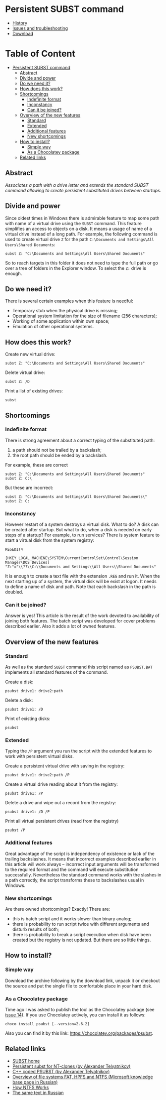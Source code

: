 # Persistent SUBST command #

* [History](History.md)
* [Issues and troubleshooting](IssuesAndTroubleshooting.md)
* [Download](https://github.com/ildar-shaimordanov/psubst/releases)

<!-- md-toc-begin -->
# Table of Content
* [Persistent SUBST command](#persistent-subst-command)
  * [Abstract](#abstract)
  * [Divide and power](#divide-and-power)
  * [Do we need it?](#do-we-need-it)
  * [How does this work?](#how-does-this-work)
  * [Shortcomings](#shortcomings)
    * [Indefinite format](#indefinite-format)
    * [Inconstancy](#inconstancy)
    * [Can it be joined?](#can-it-be-joined)
  * [Overview of the new features](#overview-of-the-new-features)
    * [Standard](#standard)
    * [Extended](#extended)
    * [Additional features](#additional-features)
    * [New shortcomings](#new-shortcomings)
  * [How to install?](#how-to-install)
    * [Simple way](#simple-way)
    * [As a Chocolatey package](#as-a-chocolatey-package)
  * [Related links](#related-links)
<!-- md-toc-end -->

## Abstract ##

_Associates a path with a drive letter and extends the standard SUBST command allowing to create persistent substituted drives between startups._

## Divide and power ##

Since oldest times in Windows there is admirable feature to map some path with name of a virtual drive using the `SUBST` command. This feature simplifies an access to objects on a disk. It means a usage of name of a virtual drive instead of a long path. For example, the following command is used to create virtual drive `Z` for the path `C:\Documents and Settings\All Users\Shared Documents`:

```
subst Z: "C:\Documents and Settings\All Users\Shared Documents" 
```

So to reach targets in this folder it does not need to type the full path or go over  a tree of folders in the Explorer window. To select the `Z:` drive is enough.

## Do we need it? ##

There is several certain examples when this feature is needful:

* Temporary stub when the physical drive is missing;
* Operational system limitation for the size of filename (256 characters);
* Working of some application within own space;
* Emulation of other operational systems.

## How does this work? ##

Create new virtual drive:

```
subst Z: "C:\Documents and Settings\All Users\Shared Documents" 
```

Delete virtual drive:

```
subst Z: /D 
```

Print a list of existing drives:

```
subst 
```

## Shortcomings ##

### Indefinite format ###

There is strong agreement about a correct typing of the substituted path:

1. a path should not be trailed by a backslash;
1. the root path should be ended by a backslash.

For example, these are correct

```
subst Z: "C:\Documents and Settings\All Users\Shared Documents" 
subst Z: C:\ 
```

But these are incorrect:

```
subst Z: "C:\Documents and Settings\All Users\Shared Documents\" 
subst Z: C: 
```

### Inconstancy ###

However restart of a system destroys a virtual disk. What to do? A disk can be created after startup. But what to do, when a disk is needed on early steps of a startup? For example, to run services? There is system feature to start a virtual disk from the system registry:

```
REGEDIT4 

[HKEY_LOCAL_MACHINE\SYSTEM\CurrentControlSet\Control\Session Manager\DOS Devices] 
"Z:"="\\??\\C:\\Documents and Settings\\All Users\\Shared Documents" 
```

It is enough to create a text file with the extension `.REG` and run it. When the next starting up of a system, the virtual disk will be exist at logon. It needs to define a name of disk and path. Note that each backslash in the path is doubled.

### Can it be joined? ###

Answer is yes! This article is the result of the work devoted to availability of joining both features. The batch script was developed for cover problems described earlier. Also it adds a lot of owned features.

## Overview of the new features ##

### Standard ###

As well as the standard `SUBST` command this script named as `PSUBST.BAT` implements all standard features of the command.

Create a disk:

```
psubst drive1: drive2:path 
```

Delete a disk:

```
psubst drive1: /D 
```

Print of existing disks:

```
psubst 
```

### Extended ###

Typing the `/P` argument you run the script with the extended features to work with persistent virtual disks.

Create a persistent virtual drive with saving in the registry:

```
psubst drive1: drive2:path /P 
```

Create a virtual drive reading about it from the registry:

```
psubst drive1: /P 
```

Delete a drive and wipe out a record from the registry:

```
psubst drive1: /D /P 
```

Print all virtual persistent drives (read from the registry)

```
psubst /P 
```

### Additional features ###

Great advantage of the script is independency of existence or lack of the trailing backslashes. It means that incorrect examples described earlier in this article will work always – incorrect input arguments will be transformed to the required format and the command will execute substitution successfully. Nevertheless the standard command works with the slashes in a path correctly, the script transforms these to backslashes usual in Windows.

### New shortcomings ###

Are there owned shortcomings? Exactly! There are:

* this is batch script and it works slower than binary analog;
* there is probability to run script twice with different arguments and disturb results of both;
* there is probability to break a script execution when disk have been created but the registry is not updated. But there are so little things.

## How to install? ##

### Simple way ###

Download the archive following by the download link, unpack it or checkout the source and put the single file to comfortable place in your hard disk.

### As a Chocolatey package ###

Time ago I was asked to publish the tool as the Chocolatey package (see [issue 14](https://github.com/ildar-shaimordanov/psubst/issues/14)). If you use Chocolatey actively, you can install it as follows:

```
choco install psubst [--version=2.6.2]
```

Also you can find it by this link: https://chocolatey.org/packages/psubst.

## Related links ##

* [SUBST home](http://technet.microsoft.com/en-us/library/bb491006.aspx)
* [Persistent subst for NT-clones (by Alexander Telyatnikov)](http://alter.org.ua/en/docs/win/persist_subst/)
* [C++ coded PSUBST (by Alexander Telyatnikov)](http://alter.org.ua/en/soft/win/psubst/)
* [Overview of file systems FAT, HPFS and NTFS (Microsoft knowledge base page in Russian)](http://support.microsoft.com/kb/100108)
* [How NTFS Works](http://technet.microsoft.com/en-us/library/cc781134.aspx)
* [The same text in Russian](http://debugger.ru/articles/psubst)
